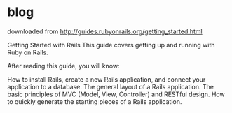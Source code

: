 # blog
downloaded from http://guides.rubyonrails.org/getting_started.html

Getting Started with Rails
This guide covers getting up and running with Ruby on Rails.

After reading this guide, you will know:

How to install Rails, create a new Rails application, and connect your application to a database.
The general layout of a Rails application.
The basic principles of MVC (Model, View, Controller) and RESTful design.
How to quickly generate the starting pieces of a Rails application.
